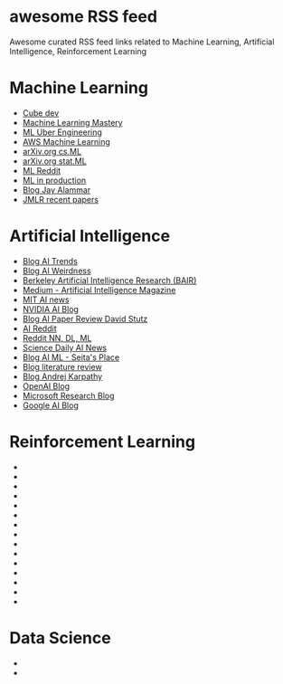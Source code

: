 # awesome RSS feed
Awesome curated RSS feed links related to Machine Learning, Artificial Intelligence, Reinforcement Learning

# Machine Learning
* [Cube dev](https://blog.statsbot.co/)
* [Machine Learning Mastery](https://machinelearningmastery.com/)
* [ML Uber Engineering](https://eng.uber.com/fiberdistributed/)
* [AWS Machine Learning](https://aws.amazon.com/blogs/)
* [arXiv.org cs.ML](https://arxiv.org/list/cs.LG/recent)
* [arXiv.org stat.ML](https://arxiv.org/list/stat.ML/recent)
* [ML Reddit](https://www.reddit.com/r/MachineLearning/)
* [ML in production](https://mlinproduction.com/)
* [Blog Jay Alammar](http://jalammar.github.io/)
* [JMLR recent papers](http://www.jmlr.org/jmlr.xml)

# Artificial Intelligence
* [Blog AI Trends](https://www.aitrends.com/)
* [Blog AI Weirdness](https://aiweirdness.com/)
* [Berkeley Artificial Intelligence Research (BAIR)](https://bair.berkeley.edu/blog/)
* [Medium - Artificial Intelligence Magazine](https://becominghuman.ai/)
* [MIT AI news](http://news.mit.edu/)
* [NVIDIA AI Blog](https://blogs.nvidia.com/)
* [Blog AI Paper Review David Stutz](https://davidstutz.de/)
* [AI Reddit](https://www.reddit.com/r/artificial/)
* [Reddit NN, DL, ML](https://www.reddit.com/r/neuralnetworks/)
* [Science Daily AI News](https://www.sciencedaily.com/)
* [Blog AI ML - Seita's Place](https://danieltakeshi.github.io/)
* [Blog literature review](https://vitalab.github.io/)
* [Blog Andrej Karpathy](https://medium.com/@karpathy)
* [OpenAI Blog](https://openai.com/blog/)
* [Microsoft Research Blog](https://www.microsoft.com/en-us/research/blog/)
* [Google AI Blog](https://ai.googleblog.com/)

# Reinforcement Learning
* []()
* []()
* []()
* []()
* []()
* []()
* []()
* []()
* []()
* []()
* []()
* []()
* []()
* []()
* []()

# Data Science
* []()
* []()
